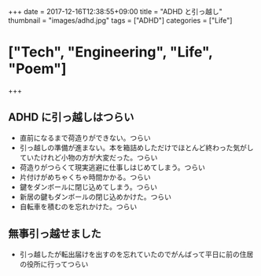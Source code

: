 +++
date = 2017-12-16T12:38:55+09:00
title = "ADHD と引っ越し"
thumbnail = "images/adhd.jpg"
tags = ["ADHD"]
categories = ["Life"]
# ["Tech", "Engineering", "Life", "Poem"]
+++

## ADHD に引っ越しはつらい

- 直前になるまで荷造りができない。つらい
- 引っ越しの準備が進まない。本を箱詰めしただけでほとんど終わった気がしていたけれど小物の方が大変だった。つらい
- 荷造りがつらくて現実逃避に仕事しはじめてしまう。つらい
- 片付けがめちゃくちゃ時間かかる。つらい
- 鍵をダンボールに閉じ込めてしまう。つらい
- 新居の鍵もダンボールの閉じ込めかけた。つらい
- 自転車を積むのを忘れかけた。つらい

## 無事引っ越せました

- 引っ越したが転出届けを出すのを忘れていたのでがんばって平日に前の住居の役所に行ってつらい
